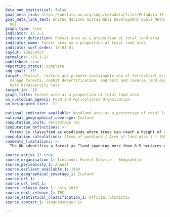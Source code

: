 ```yaml
---
data_non_statistical: false
goal_meta_link: https://unstats.un.org/sdgs/metadata/files/Metadata-15-01-01.pdf
goal_meta_link_text: United Nations Sustainable Development Goals Metadata (PDF 379
  KB)
graph_type: line
indicator: 15.1.1
indicator_definition: Forest area as a proportion of total land area
indicator_name: Forest area as a proportion of total land area
indicator_sort_order: 15-01-01
layout: indicator
permalink: /15-1-1/
published: true
reporting_status: complete
sdg_goal: '15'
target: Protect, restore and promote sustainable use of terrestrial ecosystems, sustainably
  manage forests, combat desertification, and halt and reverse land degradation and
  halt biodiversity loss
target_id: '15'
graph_title: Forest area as a proportion of total land area
un_custodian_agency: Food and Agricultural Organization
un_designated_tier: '1'

national_indicator_available: Woodland area as a percentage of total land area
national_geographical_coverage: Iceland
computation_units: Percentage (%)
computation_definitions: >-
  Forest is classified as woodlands where trees can reach a height of > 5m. This classification excludes a large portion of natural Icelandic birch forrests, thus information about the coverage of woodlands where trees to not reach 5m of height are also reported.
computation_calculations: (Area of woodland / Area of land mass ) * 100 
comments_limitations: >-
  The UN identifies a forest as “land spanning more than 0.5 hectares with trees higher than 5 meters and a canopy cover of more than 10 percent, or trees able to reach these thresholds in situ". This classification excludes a large portion of natural Icelandic birch forrests, thus information about the coverage of woodlands where trees to not reach 5m of height are also reported. Data follows the UN specification for this indicator. This indicator has been identified in collaboration with topic experts.

source_active_1: true
source_organisation_1: Icelandic Forest Service - Skógræktin
source_periodicity_1: Annual
source_earliest_available_1: 1990
source_geographical_coverage_1: Iceland
source_url_1: 
source_url_text_1: 
source_release_date_1: July 2019
source_next_release_1: TBC
source_statistical_classification_1: Official Statistic 
source_contact_1: skogur@skogur.is

---
```


